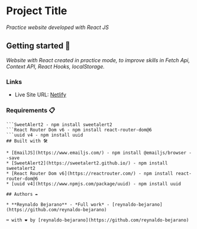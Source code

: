 # Project Title

_Practice website developed with React JS_

## Getting started 🚀

_Website with React created in practice mode, to improve skills in Fetch Api, Context API, React Hooks, localStorage._

### Links

- Live Site URL: [Netlify](https://task-blog.netlify.app/)

### Requirements 📋

```EmailJS - npm install @emailjs/browser --save
```SweetAlert2 - npm install sweetalert2
```React Router Dom v6 - npm install react-router-dom@6
```uuid v4 - npm install uuid
## Built with 🛠️

* [EmailJS](https://www.emailjs.com/) - npm install @emailjs/browser --save
* [SweetAlert2](https://sweetalert2.github.io/) - npm install sweetalert2
* [React Router Dom v6](https://reactrouter.com/) - npm install react-router-dom@6
* [uuid v4](https://www.npmjs.com/package/uuid) - npm install uuid

## Authors ✒️

* **Reynaldo Bejarano** - *Full work* - [reynaldo-bejarano](https://github.com/reynaldo-bejarano)

⌨️ with ❤️ by [reynaldo-bejarano](https://github.com/reynaldo-bejarano)
